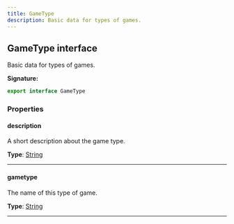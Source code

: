```yaml
---
title: GameType
description: Basic data for types of games.
---
```


## GameType interface

Basic data for types of games.

**Signature:**

```ts
export interface GameType 
```

### Properties

#### description

A short description about the game type.



**Type**: [String](https://developer.mozilla.org/en-US/docs/Web/JavaScript/Reference/Global_Objects/String)

---

#### gametype

The name of this type of game.



**Type**: [String](https://developer.mozilla.org/en-US/docs/Web/JavaScript/Reference/Global_Objects/String)

---


